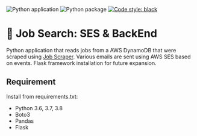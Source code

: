 ![Python application](https://github.com/jacknely/job-search-backend/workflows/Python%20application/badge.svg)
![Python package](https://github.com/jacknely/job-search-backend/workflows/Python%20package/badge.svg)
[![Code style: black](https://img.shields.io/badge/code%20style-black-000000.svg)](https://github.com/psf/black)

# :office: Job Search: SES & BackEnd
Python application that reads jobs from a AWS DynamoDB that were scraped using [Job Scraper](https://github.com/jacknely/job_scrape_lambda). Various emails
are sent using AWS SES based on events. Flask framework installation for future expansion.

## Requirement
Install from requirements.txt:
- Python 3.6, 3.7, 3.8
- Boto3
- Pandas
- Flask
